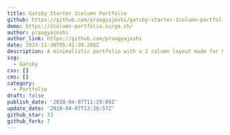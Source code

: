 ```yaml
---
title: Gatsby Starter 2column Portfolio
github: https://github.com/praagyajoshi/gatsby-starter-2column-portfolio
demo: https://2column-portfolio.surge.sh/
author: praagyajoshi
author_link: https://github.com/praagyajoshi
date: 2023-11-30T05:41:39.288Z
description: A minimalistic portfolio with a 2 column layout made for GatsbyJS.
ssg:
  - Gatsby
css: []
cms: []
category:
  - Portfolio
draft: false
publish_date: '2018-04-07T11:29:09Z'
update_date: '2018-04-07T13:26:57Z'
github_star: 33
github_fork: 7
---
```

